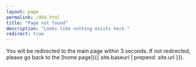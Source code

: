 ```yaml
---
layout: page
permalink: /404.html
title: "Page not found"
description: "Looks like nothing exists here."
redirect: true
---
```


You will be redirected to the main page within 3 seconds. If not redirected, please go back to the [home page]({{ site.baseurl | prepend: site.url }}).
